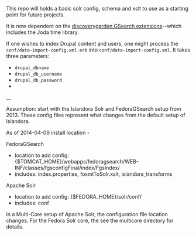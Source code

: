 This repo will holds a basic solr config, schema and xslt to use as a starting point for future projects.

It is now dependent on the [discoverygarden GSearch extensions](https://github.com/discoverygarden/dgi_gsearch_extensions)--which includes the Joda time library.

If one wishes to index Drupal content and users, one might process the `conf/data-import-config.xml.erb` into `conf/data-import-config.xml`. It takes three parameters:
* `drupal_dbname`
* `drupal_db_username`
* `drupal_db_password`
*
__

Assumption: start with the Islandora Solr and FedoraGSearch setup from 2013. These config files represent what changes from the default setup of Islandora.

As of 2014-04-09 install location - 

FedoraGSearch
* location to add config: {$TOMCAT_HOME}/webapps/fedoragsearch/WEB-INF/classes/fgsconfigFinal/index/FgsIndex/
* includes: index.properties, foxmlToSolr.xslt, islandora_transforms

Apache Solr
* location to add config: {$FEDORA_HOME}/solr/conf/
* includes: conf              


In a Multi-Core setup of Apache Solr, the configuration file location changes. For the Fedora Solr core, the see the multicore directory for details.
